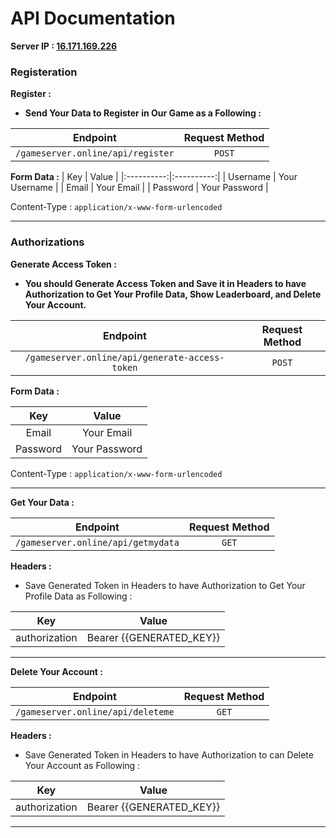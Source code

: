 
# API Documentation

**Server IP : [16.171.169.226](http://16.171.169.226)**

### Registeration

**Register :**
  * **Send Your Data to Register in Our Game as a Following :**
 
| Endpoint   | Request Method   |
|:----------:|:----------:|
| `/gameserver.online/api/register` | `POST` |

**Form Data :**
| Key   | Value   |
|:----------:|:----------:|
| Username | Your Username |
| Email | Your Email |
| Password | Your Password |

Content-Type : `application/x-www-form-urlencoded`

---

### Authorizations

**Generate Access Token :**
  * **You should Generate Access Token and Save it in Headers to have Authorization to Get Your Profile Data, Show Leaderboard, and Delete Your Account.**

| Endpoint   | Request Method   |
|:----------:|:----------:|
| `/gameserver.online/api/generate-access-token` | `POST` |

**Form Data :**

| Key   | Value   |
|:----------:|:----------:|
| Email | Your Email |
| Password | Your Password |

Content-Type : `application/x-www-form-urlencoded`

---

**Get Your Data :**

| Endpoint   | Request Method   |
|:--------------------:|:--------------------:|
| `/gameserver.online/api/getmydata` | `GET` |

**Headers :**
  * Save Generated Token in Headers to have Authorization to Get Your Profile Data as Following :

| Key   | Value   |
|:--------------------:|:--------------------:|
| authorization | Bearer {{GENERATED_KEY}} |

---

**Delete Your Account :**

| Endpoint   | Request Method   |
|:--------------------:|:--------------------:|
| `/gameserver.online/api/deleteme` | `GET` |

**Headers :**
  * Save Generated Token in Headers to have Authorization to can Delete Your Account as Following :

| Key   | Value   |
|:--------------------:|:--------------------:|
| authorization | Bearer {{GENERATED_KEY}} |

---
